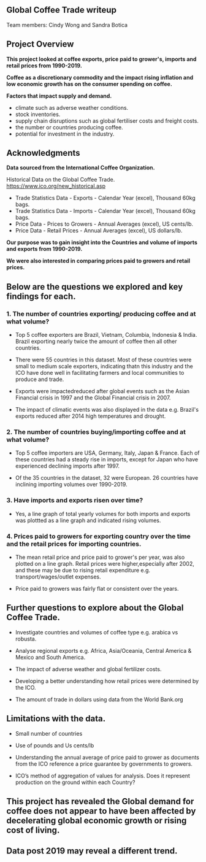 ## Global Coffee Trade writeup
Team members: Cindy Wong and Sandra Botica
## Project Overview

**This project looked at coffee exports, price paid to grower's, imports and retail prices from 1990-2019.**

**Coffee as a discretionary commodity and the impact rising inflation and low economic growth has on the consumer spending on coffee.**

**Factors that impact supply and demand.**

 - climate such as adverse weather conditions.
 - stock inventories.
 - supply chain disruptions such as global fertiliser costs and freight costs.
 - the number or countries producing coffee.
 - potential for investment in the industry.


## Acknowledgments
**Data sourced from the International Coffee Organization.**

Historical Data on the Global Coffee Trade.
https://www.ico.org/new_historical.asp

 - Trade Statistics Data - Exports - Calendar Year (excel), Thousand 60kg bags.
 - Trade Statistics Data - Imports - Calendar Year (excel), Thousand 60kg bags.
 - Price Data - Prices to Growers - Annual Averages (excel), US cents/lb.
 - Price Data - Retail Prices - Annual Averages (excel), US dollars/lb.

**Our purpose was to gain insight into the Countries and volume of imports and exports from 1990-2019.**

**We were also interested in comparing prices paid to growers and retail prices.**

## Below are the questions we explored and key findings for each.

### 1. The number of countries exporting/ producing coffee and at what volume?

* Top 5 coffee exporters are Brazil, Vietnam, Columbia, Indonesia & India. Brazil exporting nearly twice the amount of coffee then all other countries. 

* There were 55 countries in this dataset. Most of these countries were small to medium scale exporters, indicating thatn this industry and the ICO have done well in facilitating farmers and local communities to produce and trade.

* Exports were impactedreduced after global events such as the Asian Financial crisis in 1997 and the Global Financial crisis in 2007.

* The impact of climatic events was also displayed in the data e.g. Brazil's exports reduced after 2014 high temperatures and drought.

### 2. The number of countries buying/importing coffee and at what volume?

* Top 5 coffee importers are USA, Germany, Italy, Japan & France. Each of these countries had a steady rise in imports, except for Japan who have experienced declining imports after 1997.

* Of the 35 countries in the dataset, 32 were European. 26 countries have inclining importing volumes over 1990-2019.

### 3. Have imports and exports risen over time?

* Yes, a line graph of total yearly volumes for both imports and exports was plottted as a line graph and indicated rising volumes.

### 4. Prices paid to growers for exporting country over the time and the retail prices for importing countries.

* The mean retail price and price paid to grower's per year, was also plotted on a line graph. Retail prices were higher,especially after 2002, and these may be due to rising retail expenditure e.g. transport/wages/outlet expenses.

* Price paid to growers was fairly flat or consistent over the years.

## Further questions to explore about the Global Coffee Trade.

 - Investigate countries and volumes of coffee type e.g. arabica vs robusta.

 - Analyse regional exports e.g. Africa, Asia/Oceania, Central America & Mexico and South America.

 - The impact of adverse weather and global fertilizer costs.

 - Developing a better understanding how retail prices were determined by the ICO.

 - The amount of trade in dollars using data from the World Bank.org

## Limitations with the data.

 - Small number of countries

 - Use of pounds and Us cents/lb

 - Understanding the annual average of price paid to grower as documents from the ICO reference a price guarantee by governments to growers.
 
 - ICO’s method of aggregation of values for analysis. Does it represent production on the ground within each Country?

## This project has revealed the Global demand for coffee does not appear to have been affected by decelerating global economic growth or rising cost of living.

## Data post 2019 may reveal a different trend.
